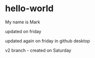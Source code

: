 # hello-world
My name is Mark


updated on friday

updated again on friday in github desktop

v2 branch - created on Saturday
